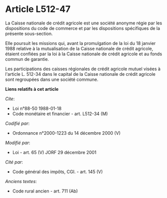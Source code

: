 # Article L512-47

La Caisse nationale de crédit agricole est une société anonyme régie par les dispositions du code de commerce et par les
dispositions spécifiques de la présente sous-section.

Elle poursuit les missions qui, avant la promulgation de la loi du 18 janvier 1988 relative à la mutualisation de la Caisse
nationale de crédit agricole, étaient confiées par la loi à la Caisse nationale de crédit agricole et au fonds commun de
garantie.

Les participations des caisses régionales de crédit agricole mutuel visées à l'article L. 512-34 dans le capital de la Caisse
nationale de crédit agricole sont regroupées dans une société commune.

**Liens relatifs à cet article**

_Cite_:

  - Loi n°88-50 1988-01-18
  - Code monétaire et financier - art. L512-34 (M)

_Codifié par_:

  - Ordonnance n°2000-1223 du 14 décembre 2000 (V)

_Modifié par_:

  - Loi - art. 65 (V) JORF 29 décembre 2001

_Cité par_:

  - Code général des impôts, CGI. - art. 145 (V)

_Anciens textes_:

  - Code rural ancien - art. 711 (Ab)
